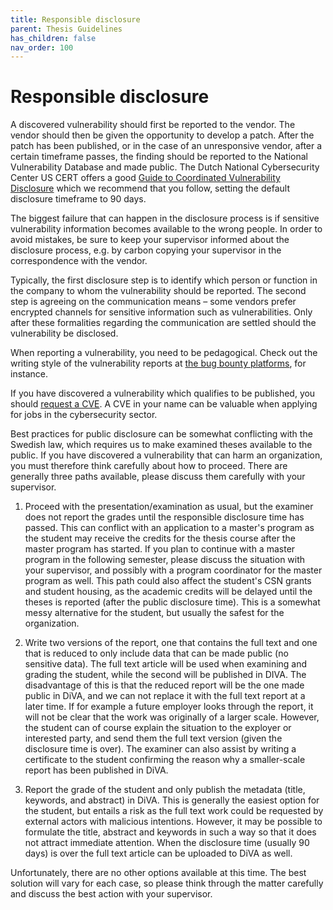 ```yaml
---
title: Responsible disclosure
parent: Thesis Guidelines
has_children: false
nav_order: 100
---
```


# Responsible disclosure

A discovered vulnerability should first be reported to the vendor. The vendor should then be given the opportunity to develop a patch. After the patch has been published, or in the case of an unresponsive vendor, after a certain timeframe passes, the finding should be reported to the National Vulnerability Database and made public. The Dutch National Cybersecurity Center US CERT offers a good [Guide to
Coordinated Vulnerability Disclosure](https://english.ncsc.nl/binaries/ncsc-en/documenten/publications/2019/juni/01/coordinated-vulnerability-disclosure-the-guideline/WEB_Brochure-NCSC_EN.pdf) which we recommend that you follow, setting the default disclosure timeframe to 90 days.

The biggest failure that can happen in the disclosure process is if sensitive vulnerability information becomes available to the wrong people. In order to avoid mistakes, be sure to keep your supervisor informed about the disclosure process, e.g. by carbon copying your supervisor in the correspondence with the vendor.

Typically, the first disclosure step is to identify which person or function in the company to whom the vulnerability should be reported. The second step is agreeing on the communication means – some vendors prefer encrypted channels for sensitive information such as vulnerabilities. Only after these formalities regarding the communication are settled should the vulnerability be disclosed.

When reporting a vulnerability, you need to be pedagogical. Check out the writing style of the vulnerability reports at [the bug bounty platforms](https://hackerone.com/hacktivity), for instance.

If you have discovered a vulnerability which qualifies to be published, you should [request a CVE](https://cve.mitre.org/cve/request_id.html). A CVE in your name can be valuable when applying for jobs in the cybersecurity sector.

Best practices for public disclosure can be somewhat conflicting with the Swedish law, which requires us to make examined theses available to the public. If you have discovered a vulnerability that can harm an organization, you must therefore think carefully about how to proceed. There are generally three paths available, please discuss them carefully with your supervisor.

1. Proceed with the presentation/examination as usual, but the examiner does not report the grades until the responsible disclosure time has passed. This can conflict with an application to a master's program as the student may receive the credits for the thesis course after the master program has started. If you plan to continue with a master program in the following semester, please discuss the situation with your supervisor, and possibly with a program coordinator for the master program as well. This path could also affect the student's CSN grants and student housing, as the academic credits will be delayed until the theses is reported (after the public disclosure time). This is a somewhat messy alternative for the student, but usually the safest for the organization.

2. Write two versions of the report, one that contains the full text and one that is reduced to only include data that can be made public (no sensitive data). The full text article will be used when examining and grading the student, while the second will be published in DIVA. The disadvantage of this is that the reduced report will be the one made public in DiVA, and we can not replace it with the full text report at a later time. If for example a future employer looks through the report, it will not be clear that the work was originally of a larger scale. However, the student can of course explain the situation to the exployer or interested party, and send them the full text version (given the disclosure time is over). The examiner can also assist by writing a certificate to the student confirming the reason why a smaller-scale report has been published in DiVA.

3. Report the grade of the student and only publish the metadata (title, keywords, and abstract) in DiVA. This is generally the easiest option for the student, but entails a risk as the full text work could be requested by external actors with malicious intentions. However, it may be possible to formulate the title, abstract and keywords in such a way so that it does not attract immediate attention. When the disclosure time (usually 90 days) is over the full text article can be uploaded to DiVA as well.


Unfortunately, there are no other options available at this time. The best solution will vary for each case, so please think through the matter carefully and discuss the best action with your supervisor.


<!--If the disclosure process takes longer time than your thesis project, you can still present your thesis, complete the course and receive your credits. KTH will, however, not publish the report until the disclosure process has completed.


 Unfortunately, none of the alternatives is an optimal solution, it is rather a question of a choice "between plague and cholera". I have entered my comments after resp. option:
 -->
